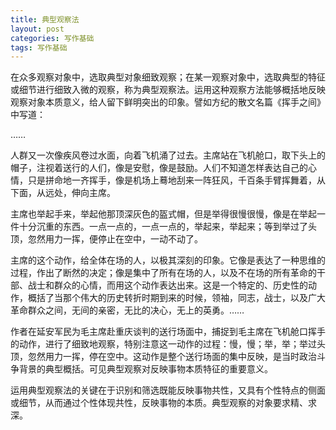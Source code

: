 ```yaml
---
title: 典型观察法
layout: post
categories: 写作基础
tags: 写作基础
---
```


在众多观察对象中，选取典型对象细致观察；在某一观察对象中，选取典型的特征或细节进行细致入微的观察，称为典型观察法。运用这种观察方法能够概括地反映观察对象本质意义，给人留下鲜明突出的印象。譬如方纪的散文名篇《挥手之间》中写道：

……

人群又一次像疾风卷过水面，向着飞机涌了过去。主席站在飞机舱口，取下头上的帽子，注视着送行的人们，像是安慰，像是鼓励。人们不知道怎样表达自己的心情，只是拼命地一齐挥手，像是机场上蓦地刮来一阵狂风，千百条手臂挥舞着，从下面，从远处，伸向主席。

主席也举起手来，举起他那顶深灰色的盔式帽，但是举得很慢很慢，像是在举起一件十分沉重的东西。一点一点的，一点一点的，举起来，举起来；等到举过了头顶，忽然用力一挥，便停止在空中，一动不动了。

主席的这个动作，给全体在场的人，以极其深刻的印象。它像是表达了一种思维的过程，作出了断然的决定；像是集中了所有在场的人，以及不在场的所有革命的干部、战士和群众的心情，而用这个动作表达出来。这是一个特定的、历史性的动作，概括了当那个伟大的历史转折时期到来的时候，领袖，同志，战士，以及广大革命群众之间，无间的亲密，无比的决心，无上的英勇。……

作者在延安军民为毛主席赴重庆谈判的送行场面中，捕捉到毛主席在飞机舱口挥手的动作，进行了细致地观察，特别注意这一动作的过程：慢，慢；举，举；举过头顶，忽然用力一挥，停在空中。这动作是整个送行场面的集中反映，是当时政治斗争背景的典型概括。可见典型观察对反映事物本质特征的重要意义。

运用典型观察法的关键在于识别和筛选既能反映事物共性，又具有个性特点的侧面或细节，从而通过个性体现共性，反映事物的本质。典型观察的对象要求精、求深。 